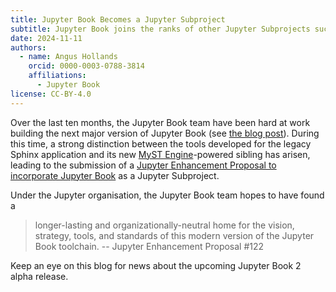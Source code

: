 ```yaml
---
title: Jupyter Book Becomes a Jupyter Subproject
subtitle: Jupyter Book joins the ranks of other Jupyter Subprojects such as JupyterLab and JupyterHub.
date: 2024-11-11
authors:
  - name: Angus Hollands
    orcid: 0000-0003-0788-3814
    affiliations:
      - Jupyter Book
license: CC-BY-4.0
---
```



Over the last ten months, the Jupyter Book team have been hard at work building the next major version of Jupyter Book (see [the blog post][plan]). During this time, a strong distinction between the tools developed for the legacy Sphinx application and its new [MyST Engine][mystmd]-powered sibling has arisen, leading to the submission of a [Jupyter Enhancement Proposal to incorporate Jupyter Book][book-jep] as a Jupyter Subproject.

Under the Jupyter organisation, the Jupyter Book team hopes to have found a
> longer-lasting and organizationally-neutral home for the vision, strategy, tools, and standards of this modern version of the Jupyter Book toolchain.
> -- Jupyter Enhancement Proposal #122

Keep an eye on this blog for news about the upcoming Jupyter Book 2 alpha release.

[plan]: https://executablebooks.org/en/latest/blog/2024-05-20-jupyter-book-myst/
[book-jep]: https://github.com/jupyter/enhancement-proposals/pull/123
[mystmd]: https://mystmd.org
